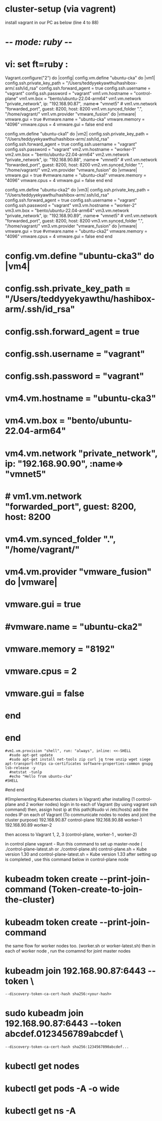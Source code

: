 # cluster-setup (via vagrent)
install vagrant in our PC as below (line 4 to 88)
# -*- mode: ruby -*-
# vi: set ft=ruby :
Vagrant.configure("2") do |config|
  config.vm.define "ubuntu-cka" do |vm1|
    config.ssh.private_key_path = "/Users/teddyyekyawthu/hashibox-arm/.ssh/id_rsa"
    config.ssh.forward_agent = true
    config.ssh.username = "vagrant"
    config.ssh.password = "vagrant"
    vm1.vm.hostname = "control-plane"
    vm1.vm.box = "bento/ubuntu-22.04-arm64"
    vm1.vm.network "private_network", ip: "192.168.90.87", :name=> "vmnet5"
    # vm1.vm.network "forwarded_port", guest: 8200, host: 8200
    vm1.vm.synced_folder ".", "/home/vagrant/"
    vm1.vm.provider "vmware_fusion" do |vmware|
      vmware.gui = true
      #vmware.name = "ubuntu-cka"
      vmware.memory = "4096"
      vmware.cpus = 4
      vmware.gui = false
    end
  end

  config.vm.define "ubuntu-cka1" do |vm2|
    config.ssh.private_key_path = "/Users/teddyyekyawthu/hashibox-arm/.ssh/id_rsa"
    config.ssh.forward_agent = true
    config.ssh.username = "vagrant"
    config.ssh.password = "vagrant"
    vm2.vm.hostname = "worker-1"
    vm2.vm.box = "bento/ubuntu-22.04-arm64"
    vm2.vm.network "private_network", ip: "192.168.90.88", :name=> "vmnet5"
    # vm1.vm.network "forwarded_port", guest: 8200, host: 8200
    vm2.vm.synced_folder ".", "/home/vagrant/"
    vm2.vm.provider "vmware_fusion" do |vmware|
      vmware.gui = true
      #vmware.name = "ubuntu-cka1"
      vmware.memory = "4096"
      vmware.cpus = 4
      vmware.gui = false
    end
  end

  config.vm.define "ubuntu-cka2" do |vm3|
    config.ssh.private_key_path = "/Users/teddyyekyawthu/hashibox-arm/.ssh/id_rsa"
    config.ssh.forward_agent = true
    config.ssh.username = "vagrant"
    config.ssh.password = "vagrant"
    vm3.vm.hostname = "worker-2"
    vm3.vm.box = "bento/ubuntu-22.04-arm64"
    vm3.vm.network "private_network", ip: "192.168.90.89", :name=> "vmnet5"
    # vm1.vm.network "forwarded_port", guest: 8200, host: 8200
    vm3.vm.synced_folder ".", "/home/vagrant/"
    vm3.vm.provider "vmware_fusion" do |vmware|
      vmware.gui = true
      #vmware.name = "ubuntu-cka2"
      vmware.memory = "4096"
      vmware.cpus = 4
      vmware.gui = false
    end
  end

  # config.vm.define "ubuntu-cka3" do |vm4|
  #   config.ssh.private_key_path = "/Users/teddyyekyawthu/hashibox-arm/.ssh/id_rsa"
  #   config.ssh.forward_agent = true
  #   config.ssh.username = "vagrant"
  #   config.ssh.password = "vagrant"
  #   vm4.vm.hostname = "ubuntu-cka3"
  #   vm4.vm.box = "bento/ubuntu-22.04-arm64"
  #   vm4.vm.network "private_network", ip: "192.168.90.90", :name=> "vmnet5"
  #   # vm1.vm.network "forwarded_port", guest: 8200, host: 8200
  #   vm4.vm.synced_folder ".", "/home/vagrant/"
  #   vm4.vm.provider "vmware_fusion" do |vmware|
  #     vmware.gui = true
  #     #vmware.name = "ubuntu-cka2"
  #     vmware.memory = "8192"
  #     vmware.cpus = 2
  #     vmware.gui = false
  #   end
  # end
    #vm1.vm.provision "shell", run: "always", inline: <<-SHELL
      #sudo apt-get update
      #sudo apt-get install net-tools zip curl jq tree unzip wget siege apt-transport-https ca-certificates software-properties-common gnupg lsb-release -y
      #netstat -tunlp
      #echo "Hello from ubuntu-cka"
    #SHELL
  #end
end

#(Implementing Kubenertes clusters in Vagrant) 
after installing (1 control-plane and 2 worker nodes)
login in to each of Vagrant (by using vagrant ssh command)
then, assign host ip at this path(#sudo vi /etc/hosts)
add the nodes IP on each of Vagrant (To communicate nodes to nodes and joint the cluster purpose)
192.168.90.87 control-plane
192.168.90.88 worker-1
192.168.90.89 worker-2

then access to Vagrant 1, 2, 3 (control-plane, worker-1 , worker-2)

in control plane vagrant - Run this command to set up master-node ( ./control-plane-latest.sh or ./control-plane.sh)
control-plane.sh = Kube version 1.30 and control-plane-latest.sh = Kube version 1.33
after setting up is completed , use this command below in control-plane node
# kubeadm token create --print-join-command (Token-create-to-join-the-cluster)
# kubeadm token create --print-join-command
the same flow for worker nodes too. (worker.sh or worker-latest.sh)
then in each of worker node , run the comamnd for joint master nodes
# kubeadm join 192.168.90.87:6443 --token <your-token> \
    --discovery-token-ca-cert-hash sha256:<your-hash>
# sudo kubeadm join 192.168.90.87:6443 --token abcdef.0123456789abcdef \
    --discovery-token-ca-cert-hash sha256:1234567890abcdef...

# kubectl get nodes
# kubectl get pods -A -o wide
# kubectl get ns -A
